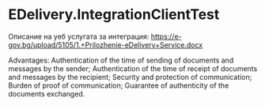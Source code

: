 # EDelivery.IntegrationClientTest

Oписание на уеб услугата за интеграция: https://e-gov.bg/upload/5105/1.+Prilozhenie-eDelivery+Service.docx

Advantages:
Authentication of the time of sending of documents and messages by the sender;
Authentication of the time of receipt of documents and messages by the recipient;
Security and protection of communication;
Burden of proof of communication;
Guarantee of authenticity of the documents exchanged.
